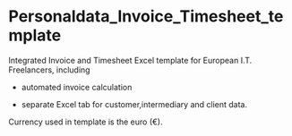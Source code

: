 # Personaldata_Invoice_Timesheet_template
Integrated Invoice and Timesheet Excel template for European I.T. Freelancers, including 

   - automated invoice calculation
   
   - separate Excel tab for customer,intermediary and client data.

Currency used in template is the euro (€).
